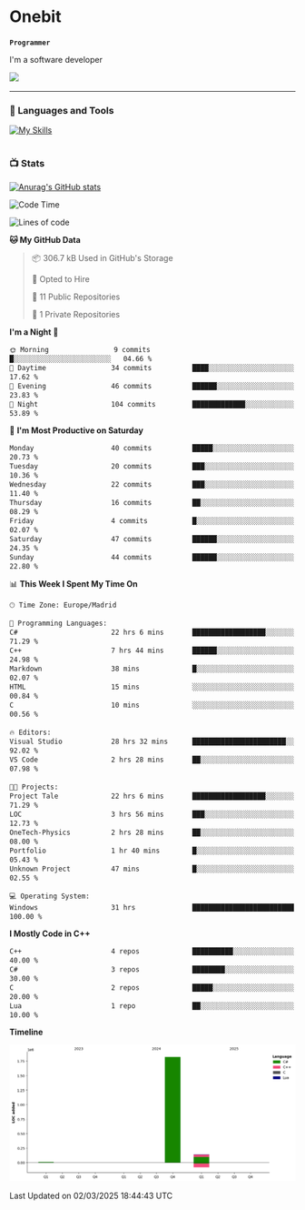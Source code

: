 # Onebit

**`Programmer`**

I'm a software developer

   ![](https://komarev.com/ghpvc/?username=onebit5&color=blueviolet)

---

### 🧰 Languages and Tools

[![My Skills](https://skillicons.dev/icons?i=cpp,c,cs,java,lua,unity,git,linux,github,discord,vscode,visualstudio)](https://skillicons.dev)
<br />

#

### 📺 Stats
[![Anurag's GitHub stats](https://github-readme-stats.vercel.app/api?username=onebit5&show_icons=true&theme=radical)](https://github.com/anuraghazra/github-readme-stats)                
<!--START_SECTION:waka-->
![Code Time](http://img.shields.io/badge/Code%20Time-121%20hrs%2027%20mins-blue)

![Lines of code](https://img.shields.io/badge/From%20Hello%20World%20I%27ve%20Written-2.0%20million%20lines%20of%20code-blue)

**🐱 My GitHub Data** 

> 📦 306.7 kB Used in GitHub's Storage 
 > 
> 💼 Opted to Hire
 > 
> 📜 11 Public Repositories 
 > 
> 🔑 1 Private Repositories 
 > 
**I'm a Night 🦉** 

```text
🌞 Morning                9 commits           █░░░░░░░░░░░░░░░░░░░░░░░░   04.66 % 
🌆 Daytime                34 commits          ████░░░░░░░░░░░░░░░░░░░░░   17.62 % 
🌃 Evening                46 commits          ██████░░░░░░░░░░░░░░░░░░░   23.83 % 
🌙 Night                  104 commits         █████████████░░░░░░░░░░░░   53.89 % 
```
📅 **I'm Most Productive on Saturday** 

```text
Monday                   40 commits          █████░░░░░░░░░░░░░░░░░░░░   20.73 % 
Tuesday                  20 commits          ███░░░░░░░░░░░░░░░░░░░░░░   10.36 % 
Wednesday                22 commits          ███░░░░░░░░░░░░░░░░░░░░░░   11.40 % 
Thursday                 16 commits          ██░░░░░░░░░░░░░░░░░░░░░░░   08.29 % 
Friday                   4 commits           █░░░░░░░░░░░░░░░░░░░░░░░░   02.07 % 
Saturday                 47 commits          ██████░░░░░░░░░░░░░░░░░░░   24.35 % 
Sunday                   44 commits          ██████░░░░░░░░░░░░░░░░░░░   22.80 % 
```


📊 **This Week I Spent My Time On** 

```text
🕑︎ Time Zone: Europe/Madrid

💬 Programming Languages: 
C#                       22 hrs 6 mins       ██████████████████░░░░░░░   71.29 % 
C++                      7 hrs 44 mins       ██████░░░░░░░░░░░░░░░░░░░   24.98 % 
Markdown                 38 mins             █░░░░░░░░░░░░░░░░░░░░░░░░   02.07 % 
HTML                     15 mins             ░░░░░░░░░░░░░░░░░░░░░░░░░   00.84 % 
C                        10 mins             ░░░░░░░░░░░░░░░░░░░░░░░░░   00.56 % 

🔥 Editors: 
Visual Studio            28 hrs 32 mins      ███████████████████████░░   92.02 % 
VS Code                  2 hrs 28 mins       ██░░░░░░░░░░░░░░░░░░░░░░░   07.98 % 

🐱‍💻 Projects: 
Project Tale             22 hrs 6 mins       ██████████████████░░░░░░░   71.29 % 
LOC                      3 hrs 56 mins       ███░░░░░░░░░░░░░░░░░░░░░░   12.73 % 
OneTech-Physics          2 hrs 28 mins       ██░░░░░░░░░░░░░░░░░░░░░░░   08.00 % 
Portfolio                1 hr 40 mins        █░░░░░░░░░░░░░░░░░░░░░░░░   05.43 % 
Unknown Project          47 mins             █░░░░░░░░░░░░░░░░░░░░░░░░   02.55 % 

💻 Operating System: 
Windows                  31 hrs              █████████████████████████   100.00 % 
```

**I Mostly Code in C++** 

```text
C++                      4 repos             ██████████░░░░░░░░░░░░░░░   40.00 % 
C#                       3 repos             ████████░░░░░░░░░░░░░░░░░   30.00 % 
C                        2 repos             █████░░░░░░░░░░░░░░░░░░░░   20.00 % 
Lua                      1 repo              ██░░░░░░░░░░░░░░░░░░░░░░░   10.00 % 
```



**Timeline**

![Lines of Code chart](https://raw.githubusercontent.com/Onebit5/Onebit5/main/assets/bar_graph.png)


 Last Updated on 02/03/2025 18:44:43 UTC
<!--END_SECTION:waka-->
